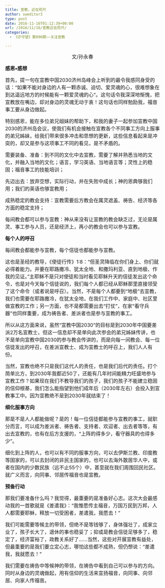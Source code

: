 ```yaml
---
title: 宣教，近在咫尺
author: sweditor3
type: post
date: 2016-11-16T01:12:39+00:00
url: /2016/11/16/宣教近在咫尺/
categories:
  - 《＠守望》第096期——关注宣教

---
```

<p style="text-align: center;">
  <span style="font-size: 12pt;">文/孙永春</span>
</p>

**<span style="font-size: 12pt;">感恩•感想</span>**

<span style="font-size: 12pt;">首先，提一句在宣教中国2030济州岛峰会上听到的最令我感同身受的话：“如果不能对身边的人有一颗赤诚、迫切、爱灵魂的心，很难想象在到达遥远地方的时候能有一颗爱灵魂的心”。这句话令我深深地惭愧，把宣教放在嘴边，却对身边的灵魂无动于衷！这句话也同样勉励我，福音事工要从身边做起。</span>

<span style="font-size: 12pt;">特别感恩，能在多位弟兄姐妹的帮助下，和我的妻子一起参加宣教中国2030的济州岛会议，使我们有机会接触在宣教各个不同事工方向上服事的弟兄姊妹，给我们带来很多冲击和思想的更新，这些信息看起来是冲突的，却又是参与这项事工不同的看见，是不矛盾的。</span>

<span style="font-size: 12pt;">需要装备、准备：到不同的文化中去宣教，需要了解并熟悉当地的文化，并融入当地的文化；语言，学习英语、当地语言等；灵性上的稳固；福音事工的技能培训；</span>

<span style="font-size: 12pt;">先迈出去：放弃空想，实际行动，并在失败中成长；神的恩典够我们用；我们的英语也够宣教用；</span>

<span style="font-size: 12pt;">成熟稳定的教会支持：宣教需要后方教会在属灵遮盖、祷告、经济等各方面的稳定支持；</span>

<span style="font-size: 12pt;">每间教会都可以参与宣教：神从来没有让宣教的教会缺乏过，无论是属灵、事工参与人员，还是经济上，再小的教会也可以参与宣教。</span>

**<span style="font-size: 12pt;">每个人的呼召</span>**

<span style="font-size: 12pt;">每间教会都能参与宣教，每个信徒也都能参与宣教。</span>

<span style="font-size: 12pt;">这也是圣经的教导，《使徒行传》1:8：“但圣灵降临在你们身上、你们就必得着能力。并要在耶路撒冷、犹太全地、和撒玛利亚、直到地极、作我的见证。”主耶稣不是只对使徒和当时看见耶稣升天的信徒发出这个命令，也是对今天每个信徒说的，我们每个人都已经从耶稣那里直接领受了这个命令（或者说是呼召）。当然，不是每个人都要到“地极”去宣教，我们也需要在耶路撒冷，在犹太全地，在我们工作中、家庭中、社区里做宣教的工作；另一方面，也不是都需要出去“打仗”，在家“看守兵器”也同样重要，成为祷告者、差派者也是参与宣教的事工。</span>

<span style="font-size: 12pt;">所以从这方面来说，虽然“宣教中国2030”的目标是到2030年中国要差派2万名宣教士，但这一信息却不是单向此次参会的弟兄姊妹传讲，也不是单向宣教中国2030的参与教会传讲的，而是向每一间教会、每一位信徒发出的呼召，在差派宣教士、成为宣教士的呼召上，我们人人有份。</span>

<span style="font-size: 12pt;">当然，宣教也绝不只是我们这代人的责任，也是我们后代的责任。打个简单比方，到2030年我都近50了，还能有几年时间能精力旺盛地参与宣教工作？如果现在我们不教导我们的孩子，我们的孩子不能建立稳固的信仰根基，我们怎么能指望到他们成年后（2030年左右）会投入到宣教事工中。因为宣教绝不是到2030年就结束了！</span>

**<span style="font-size: 12pt;">细化服事方向</span>**

<span style="font-size: 12pt;">那是不是人人都能做呢？是的！每一位信徒都能参与宣教的事工，就职分而言，可以成为差派者、祷告者、支持者、欢迎者、出去者等等，有出去宣教的，也有在后方支援的，“上阵的得多少，看守器具的也得多少”。</span>

<span style="font-size: 12pt;">细化到上阵的人，也可以有不同的服事方向，可以去伊斯兰教、印度教等国家的，可以去封闭的非民主国家的，也可以去海外散居华人中，或者在国内的少数民族（远不止55个）中，甚至就在我们周围回民社区。就广义而言，向同事、邻居传福音也是宣教。</span>

**<span style="font-size: 12pt;">预备行动</span>**

<span style="font-size: 12pt;">那我们要准备什么吗？我觉得，最重要的是准备好心志。这次大会最感动我的一首歌就是《差遣我》：“我惟愿传主福音，万国万民到万邦，人人都需要耶稣，释放一切受困者，差遣我，我愿去！”</span>

<span style="font-size: 12pt;">我们可能需要等候主的带领，但绝不是等钱够了，身体强壮了，成家立业了，孩子长大了，退休的事也稳妥了；抑或是教会信徒足够多了，稳定了，经济富裕了，政教关系好了……当然，这些对开展宣教有益处，但最重要的是我们要立定心志，哪怕这些都不成熟，但仍想说：“差遣我，我就愿去！”</span>

<span style="font-size: 12pt;">我们需要在祷告中等候神的带领，在祷告中看到自己可以参与的方向。同时从身边的灵魂做起，用有信仰的生活来宣扬福音，向同事、向邻居、向家人传福音。</span>